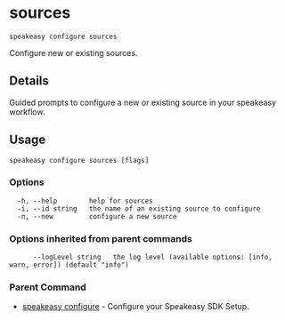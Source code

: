 # sources  
`speakeasy configure sources`  


Configure new or existing sources.  

## Details

Guided prompts to configure a new or existing source in your speakeasy workflow.

## Usage

```
speakeasy configure sources [flags]
```

### Options

```
  -h, --help        help for sources
  -i, --id string   the name of an existing source to configure
  -n, --new         configure a new source
```

### Options inherited from parent commands

```
      --logLevel string   the log level (available options: [info, warn, error]) (default "info")
```

### Parent Command

* [speakeasy configure](README.md)	 - Configure your Speakeasy SDK Setup.
